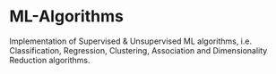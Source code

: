 # ML-Algorithms
Implementation of Supervised &amp; Unsupervised ML algorithms, i.e. Classification, Regression, Clustering, Association and Dimensionality Reduction algorithms.
